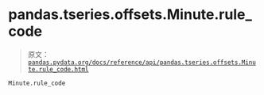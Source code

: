 # pandas.tseries.offsets.Minute.rule_code

> 原文：[`pandas.pydata.org/docs/reference/api/pandas.tseries.offsets.Minute.rule_code.html`](https://pandas.pydata.org/docs/reference/api/pandas.tseries.offsets.Minute.rule_code.html)

```py
Minute.rule_code
```
